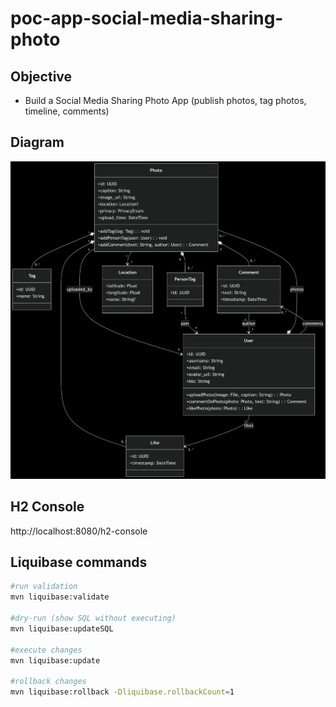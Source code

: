 # poc-app-social-media-sharing-photo

## Objective
- Build a Social Media Sharing Photo App (publish photos, tag photos, timeline, comments)



## Diagram
![Diagram](deepseek_mermaid_20250604_046c27.png)


## H2 Console
http://localhost:8080/h2-console
## Liquibase commands
```bash
#run validation
mvn liquibase:validate

#dry-run (show SQL without executing)
mvn liquibase:updateSQL

#execute changes
mvn liquibase:update

#rollback changes
mvn liquibase:rollback -Dliquibase.rollbackCount=1
```